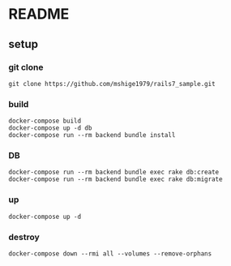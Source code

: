 # README

## setup

### git clone

```
git clone https://github.com/mshige1979/rails7_sample.git
```

### build

```
docker-compose build
docker-compose up -d db
docker-compose run --rm backend bundle install

```

### DB

```
docker-compose run --rm backend bundle exec rake db:create
docker-compose run --rm backend bundle exec rake db:migrate
```

### up

```
docker-compose up -d
```

### destroy

```
docker-compose down --rmi all --volumes --remove-orphans
```
